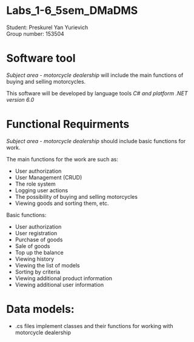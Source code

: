 # Labs_1-6_5sem_DMaDMS

Student: Preskurel Yan Yurievich \
Group number: 153504

# Software tool

*Subject area - motorcycle dealership* will include the main functions of buying and selling motorcycles. 

This software will be developed by language tools *C# and platform .NET version 6.0*

# Functional Requirments

*Subject area - motorcycle dealership* should include basic functions for work.

The main functions for the work are such as: 
* User authorization
* User Management (CRUD)
* The role system
* Logging user actions
* The possibility of buying and selling motorcycles
* Viewing goods and sorting them, etc.

Basic functions: 

* User authorization
* User registration
* Purchase of goods
* Sale of goods
* Top up the balance
* Viewing history
* Viewing the list of models
* Sorting by criteria
* Viewing additional product information
* Viewing additional user information

# Data models:

* .cs files implement classes and their functions for working with motorcycle dealership

